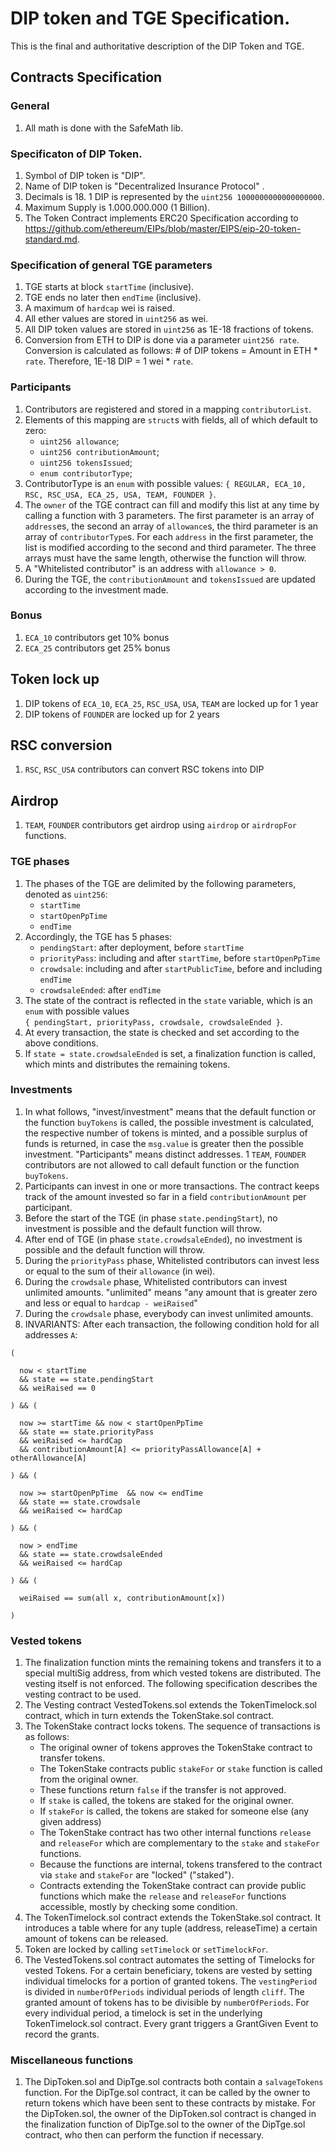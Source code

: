 # DIP token and TGE Specification.
This is the final and authoritative description of the DIP Token and TGE.

## Contracts Specification

### General
1. All math is done with the SafeMath lib.

### Specificaton of DIP Token.
1. Symbol of DIP token is "DIP".
1. Name of DIP token is "Decentralized Insurance Protocol" .
1. Decimals is 18. 1 DIP is represented by the `uint256 1000000000000000000`. 
1. Maximum Supply is 1.000.000.000 (1 Billion).
1. The Token Contract implements ERC20 Specification according to https://github.com/ethereum/EIPs/blob/master/EIPS/eip-20-token-standard.md.

### Specification of general TGE parameters
1. TGE starts at block `startTime` (inclusive).
1. TGE ends no later then `endTime` (inclusive).
1. A maximum of `hardcap` wei is raised.
1. All ether values are stored in `uint256` as wei.
1. All DIP token values are stored in `uint256` as 1E-18 fractions of tokens. 
1. Conversion from ETH to DIP is done via a parameter `uint256 rate`. 
Conversion is calculated as follows: # of DIP tokens = Amount in ETH * `rate`. Therefore, 1E-18 DIP = 1 wei * `rate`.

### Participants
1. Contributors are registered and stored in a mapping `contributorList`.
1. Elements of this mapping are `struct`s with fields, all of which default to zero:
    - `uint256 allowance`;
    - `uint256 contributionAmount`;
    - `uint256 tokensIssued`;
    - `enum contributorType`;
1. ContributorType is an `enum` with possible values: `{ REGULAR, ECA_10, RSC, RSC_USA, ECA_25, USA, TEAM, FOUNDER }`.
1. The `owner` of the TGE contract can fill and modify this list at any time by calling a function with 3 parameters.
The first parameter is an array of `address`es, the second an array of `allowance`s, the third parameter is an array of `contributorType`s.
For each `address` in the first parameter, the list is modified according to the second and third parameter.
The three arrays must have the same length, otherwise the function will throw.
1. A "Whitelisted contributor" is an address with `allowance > 0`.
1. During the TGE, the `contributionAmount` and `tokensIssued` are updated according to the investment made.

### Bonus
1. `ECA_10` contributors get 10% bonus
1. `ECA_25` contributors get 25% bonus

## Token lock up
1. DIP tokens of `ECA_10`, `ECA_25`, `RSC_USA`, `USA`, `TEAM` are locked up for 1 year
1. DIP tokens of `FOUNDER` are locked up for 2 years

## RSC conversion
1. `RSC`, `RSC_USA` contributors can convert RSC tokens into DIP

## Airdrop
1. `TEAM`, `FOUNDER` contributors get airdrop using `airdrop` or `airdropFor` functions.

### TGE phases
1. The phases of the TGE are delimited by the following parameters, denoted as `uint256`:
    - `startTime`
    - `startOpenPpTime`
    - `endTime`
1. Accordingly, the TGE has 5 phases: 
    - `pendingStart`:             after deployment, before `startTime`
    - `priorityPass`:             including and after `startTime`, before `startOpenPpTime`
    - `crowdsale`:                including and after `startPublicTime`, before and including `endTime`
    - `crowdsaleEnded`:           after `endTime`
1. The state of the contract is reflected in the `state` variable, which is an `enum` with possible values  
`{ pendingStart, priorityPass, crowdsale, crowdsaleEnded }`.
1. At every transaction, the state is checked and set according to the above conditions.
1. If `state = state.crowdsaleEnded` is set, a finalization function is called, which mints and distributes the remaining tokens.

### Investments 
1. In what follows, "invest/investment" means that the default function or the function `buyTokens` is called, the possible investment is calculated, 
the respective number of tokens is minted, and a possible surplus of funds is returned,
in case the `msg.value` is greater then the possible investment. "Participants" means distinct addresses.
1 `TEAM`, `FOUNDER` contributors are not allowed to call default function or the function `buyTokens`.
1. Participants can invest in one or more transactions. The contract keeps track of the amount invested so far in a field `contributionAmount` per participant.
1. Before the start of the TGE (in phase `state.pendingStart`), no investment is possible and the default function will throw.
1. After end of TGE (in phase `state.crowdsaleEnded`), no investment is possible and the default function will throw.
1. During the `priorityPass` phase, Whitelisted contributors can invest less or equal to the sum of their `allowance` (in wei).
1. During the `crowdsale` phase, Whitelisted contributors can invest unlimited amounts.
"unlimited" means "any amount that is greater zero and less or equal to `hardcap - weiRaised`"
1. During the `crowdsale` phase, everybody can invest unlimited amounts.
1. INVARIANTS: After each transaction, the following condition hold for all addresses `A`:
```
(

  now < startTime 
  && state == state.pendingStart 
  && weiRaised == 0

) && ( 
  
  now >= startTime && now < startOpenPpTime  
  && state == state.priorityPass 
  && weiRaised <= hardCap 
  && contributionAmount[A] <= priorityPassAllowance[A] + otherAllowance[A]

) && (
  
  now >= startOpenPpTime  && now <= endTime
  && state == state.crowdsale 
  && weiRaised <= hardCap

) && (

  now > endTime
  && state == state.crowdsaleEnded 
  && weiRaised <= hardCap

) && (

  weiRaised == sum(all x, contributionAmount[x])

)
```    
### Vested tokens
1. The finalization function mints the remaining tokens and transfers it to a special multiSig address, from which
vested tokens are distributed. The vesting itself is not enforced. The following specification describes the vesting contract to be used.
1. The Vesting contract VestedTokens.sol extends the TokenTimelock.sol contract, which in turn extends the TokenStake.sol contract.
1. The TokenStake contract locks tokens. The sequence of transactions is as follows:
    - The original owner of tokens approves the TokenStake contract to transfer tokens.
    - The TokenStake contracts public `stakeFor` or `stake` function is called from the original owner. 
    - These functions return `false` if the transfer is not approved.
    - If `stake` is called, the tokens are staked for the original owner.
    - If `stakeFor` is called, the tokens are staked for someone else (any given address)
    - The TokenStake contract has two other internal functions `release` and `releaseFor` which are complementary to the `stake` and `stakeFor` functions.
    - Because the functions are internal, tokens transfered to the contract via `stake` and `stakeFor` are "locked" ("staked").
    - Contracts extending the TokenStake contract can provide public functions which make the `release` and `releaseFor` functions accessible, mostly by checking some condition.
1. The TokenTimelock.sol contract extends the TokenStake.sol contract. It introduces a table where for any tuple (address, releaseTime) a certain amount of tokens can be released.
1. Token are locked by calling `setTimelock` or `setTimelockFor`. 
1. The VestedTokens.sol contract automates the setting of Timelocks for vested Tokens. For a certain beneficiary, tokens are vested by setting individual timelocks for a portion of granted tokens. The `vestingPeriod` is divided in `numberOfPeriods` individual periods of length `cliff`.  The granted amount of tokens has to be divisible by `numberOfPeriods`. For every individual period, a timelock is set in the underlying TokenTimelock.sol contract. Every grant triggers a GrantGiven Event to record the grants.


### Miscellaneous functions
1. The DipToken.sol and DipTge.sol contracts both contain a `salvageTokens` function. 
For the DipTge.sol contract, it can be called by the owner to return tokens which have been sent to these contracts by mistake.
For the DipToken.sol, the owner of the DipToken.sol contract is changed in the finalization function of DipTge.sol to 
the owner of the DipTge.sol contract, who then can perform the function if necessary.
